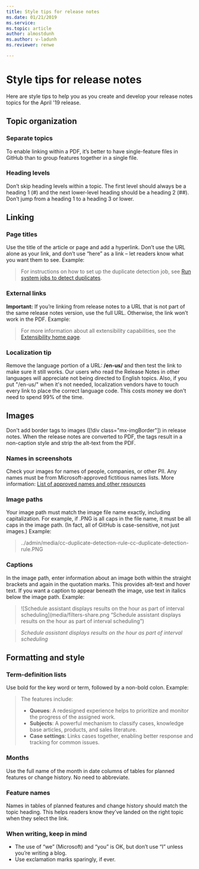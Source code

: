 ```yaml
---
title: Style tips for release notes
ms.date: 01/21/2019
ms.service: 
ms.topic: article
author: almostdunh
ms.author: v-ladunh
ms.reviewer: renwe

---
```


# Style tips for release notes

Here are style tips to help you as you create and develop your release notes topics for the April '19 release.

## Topic organization  

### Separate topics
To enable linking within a PDF, it’s better to have single-feature files in GitHub than to group features together in a single file. 

### Heading levels
Don’t skip heading levels within a topic. The first level should always be a heading 1 (#) and the next lower-level heading should be a heading 2 (##). Don’t jump from a heading 1 to a heading 3 or lower.

## Linking

### Page titles
Use  the title of the article or page and add a hyperlink. Don’t use the URL alone as your link, and don’t use “here” as a link – let readers know what you want them to see. Example:

> For instructions on how to set up the duplicate detection job, see [Run system jobs to detect duplicates](https://docs.microsoft.com/Dynamics365/customer-engagement/admin/run-bulk-system-jobs-detect-duplicate-records).

### External links

**Important:** If you’re linking from release notes to a URL that is not part of the same release notes version, use the full URL. Otherwise, the link won’t work in the PDF. Example:

> For more information about all extensibility capabilities, see the [Extensibility home page](https://docs.microsoft.com/dynamics365/unified-operations/dev-itpro/extensibility/extensibility-home-page).

### Localization tip

Remove the language portion of a URL: **/en-us/**  and then test the link to make sure it still works. Our users who read the Release Notes in other languages will appreciate not being directed to English topics. Also, if you put "/en-us/" when it's not needed, localization vendors have to touch every link to place the correct language code. This costs money we don't need to spend 99% of the time. 

## Images

Don't add border tags to images ([!div class="mx-imgBorder"]) in release notes. When the release notes are converted to PDF, the tags result in a non-caption style and strip the alt-text from the PDF.

### Names in screenshots 

Check your images for names of people, companies, or other PII. Any names must be from Microsoft-approved fictitious names lists. More information: [List of approved names and other resources](https://microsoft.sharepoint-df.com/teams/Dynamics365CustomerEngagementEditingResources/_layouts/15/WopiFrame.aspx?sourcedoc=%7b0ea74ded-c03c-452d-a0de-6c89d54f7107%7d&action=edit&wd=target%28Style%20Guidelines.one%7C19ceab96-642a-49ba-8020-8958ea8cdb93%2FFictitious%20Names%7C0e4ac149-4669-4c0e-b262-f10ff3158758%2F%29)

### Image paths

Your image path must match the image file name exactly, including capitalization. For example, if .PNG is all caps in the file name, it must be all caps in the image path. (In fact, all of GitHub is case-sensitive, not just images.) Example:

> ../admin/media/cc-duplicate-detection-rule-cc-duplicate-detection-rule.PNG

### Captions 

In the image path, enter information about an image both within the straight brackets and again in the quotation marks. This provides alt-text and hover text. If you want a caption to appear beneath the image, use text in italics below the image path. Example:

> ![Schedule assistant displays results on the hour as part of interval scheduling](media/filters-share.png “Schedule assistant displays results on the hour as part of interval scheduling”)

> *Schedule assistant displays results on the hour as part of interval scheduling*

## Formatting and style

### Term-definition lists 

Use bold for the key word or term, followed by a non-bold colon. Example: 

>  The features include:
>  - **Queues**: A redesigned experience helps to prioritize and monitor the progress of the assigned work.
>  - **Subjects**: A powerful mechanism to classify cases, knowledge base articles, products, and sales literature.
>  - **Case settings**: Links cases together, enabling better response and tracking for common issues.

### Months 

Use the full name of the month in date columns of tables for planned features or change history. No need to abbreviate. 

### Feature names 

Names in tables of planned features and change history should match the topic heading. This helps readers know they’ve landed on the right topic when they select the link. 

### When writing, keep in mind

- The use of “we” (Microsoft) and “you” is OK, but don’t use “I” unless you’re writing a blog.
- Use exclamation marks sparingly, if ever.  



